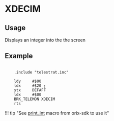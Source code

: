 # XDECIM

## Usage

Displays an integer into the the screen

## Example

```ca65

    .include "telestrat.inc"

    ldy     #$00
    ldx     #$20 ;
    stx     DEFAFF
    ldx     #$00
    BRK_TELEMON XDECIM
    rts
```

!!! tip "See [print_int](../../../developer_manual/orixsdk_macros/print_int) macro from orix-sdk to use it"
